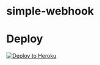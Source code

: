 # simple-webhook
# Deploy
[![Deploy to Heroku](https://www.herokucdn.com/deploy/button.svg)](https://heroku.com/deploy)
